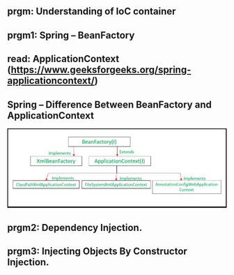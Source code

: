 ## prgm: Understanding of IoC container
## prgm1: Spring – BeanFactory
## read: ApplicationContext  (https://www.geeksforgeeks.org/spring-applicationcontext/)
## Spring – Difference Between BeanFactory and ApplicationContext
![img.png](img.png)

## prgm2: Dependency Injection.
## prgm3: Injecting Objects By Constructor Injection.
